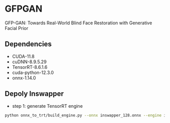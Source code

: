 # GFPGAN

GFP-GAN: Towards Real-World Blind Face Restoration with Generative Facial Prior

## Dependencies

- CUDA-11.8
- cuDNN-8.9.5.29
- TensorRT-8.6.1.6
- cuda-python-12.3.0
- onnx-1.14.0

## Depoly Inswapper

- step 1: generate TensorRT engine

```bash
python onnx_to_trt/build_engine.py --onnx inswapper_128.onnx --engine inswapper_128_fp16.engine -p fp16
```